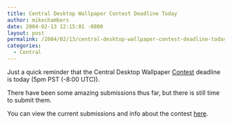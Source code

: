 ```yaml
---
title: Central Desktop Wallpaper Contest Deadline Today
author: mikechambers
date: 2004-02-13 12:15:01 -0800
layout: post
permalink: /2004/02/13/central-desktop-wallpaper-contest-deadline-today/
categories:
  - Central
---
```



Just a quick reminder that the Central Desktop Wallpaper [Contest][1] deadline is today (5pm PST (-8:00 UTC)).

There have been some amazing submissions thus far, but there is still time to submit them.

You can view the current submissions and info about the contest [here][1].

 [1]: /mesh/archives/004354.cfm